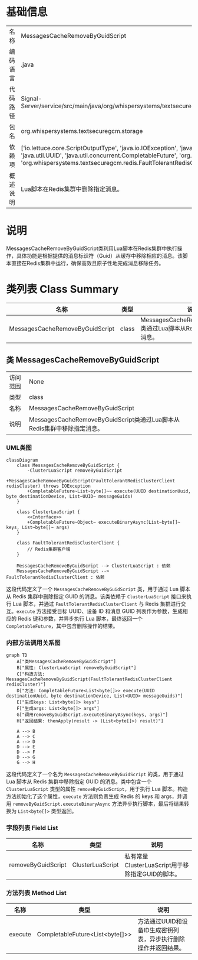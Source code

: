 # 基础信息

|      |      |
|------|------|
| 名称 | MessagesCacheRemoveByGuidScript |
| 编码语言 | .java |
| 代码路径 | Signal-Server/service/src/main/java/org/whispersystems/textsecuregcm/storage/MessagesCacheRemoveByGuidScript.java |
| 包名 | org.whispersystems.textsecuregcm.storage |
| 依赖项 | ['io.lettuce.core.ScriptOutputType', 'java.io.IOException', 'java.nio.charset.StandardCharsets', 'java.util.List', 'java.util.UUID', 'java.util.concurrent.CompletableFuture', 'org.whispersystems.textsecuregcm.redis.ClusterLuaScript', 'org.whispersystems.textsecuregcm.redis.FaultTolerantRedisClusterClient'] |
| 概述说明 | Lua脚本在Redis集群中删除指定消息。 |

# 说明

MessagesCacheRemoveByGuidScript类利用Lua脚本在Redis集群中执行操作，具体功能是根据提供的消息标识符（Guid）从缓存中移除相应的消息。该脚本直接在Redis集群中运行，确保高效且原子性地完成消息移除任务。

# 类列表 Class Summary

| 名称   | 类型  | 说明 |
|-------|------|-------------|
| MessagesCacheRemoveByGuidScript | class | MessagesCacheRemoveByGuidScript类通过Lua脚本从Redis集群中移除指定消息。 |



## 类 MessagesCacheRemoveByGuidScript

|      |      |
|------|------|
| 访问范围 | None |
| 类型 | class |
| 名称 | MessagesCacheRemoveByGuidScript |
| 说明 | MessagesCacheRemoveByGuidScript类通过Lua脚本从Redis集群中移除指定消息。 |


### UML类图

```mermaid
classDiagram
    class MessagesCacheRemoveByGuidScript {
        -ClusterLuaScript removeByGuidScript
        +MessagesCacheRemoveByGuidScript(FaultTolerantRedisClusterClient redisCluster) throws IOException
        +CompletableFuture~List~byte[]~~ execute(UUID destinationUuid, byte destinationDevice, List~UUID~ messageGuids)
    }

    class ClusterLuaScript {
        <<Interface>>
        +CompletableFuture~Object~ executeBinaryAsync(List~byte[]~ keys, List~byte[]~ args)
    }

    class FaultTolerantRedisClusterClient {
        // Redis集群客户端
    }

    MessagesCacheRemoveByGuidScript --> ClusterLuaScript : 依赖
    MessagesCacheRemoveByGuidScript --> FaultTolerantRedisClusterClient : 依赖
```

这段代码定义了一个 `MessagesCacheRemoveByGuidScript` 类，用于通过 Lua 脚本从 Redis 集群中删除指定 GUID 的消息。该类依赖于 `ClusterLuaScript` 接口来执行 Lua 脚本，并通过 `FaultTolerantRedisClusterClient` 与 Redis 集群进行交互。`execute` 方法接受目标 UUID、设备 ID 和消息 GUID 列表作为参数，生成相应的 Redis 键和参数，并异步执行 Lua 脚本，最终返回一个 `CompletableFuture`，其中包含删除操作的结果。


### 内部方法调用关系图

```mermaid
graph TD
    A["类MessagesCacheRemoveByGuidScript"]
    B["属性: ClusterLuaScript removeByGuidScript"]
    C["构造方法: MessagesCacheRemoveByGuidScript(FaultTolerantRedisClusterClient redisCluster)"]
    D["方法: CompletableFuture<List<byte[]>> execute(UUID destinationUuid, byte destinationDevice, List<UUID> messageGuids)"]
    E["生成keys: List<byte[]> keys"]
    F["生成args: List<byte[]> args"]
    G["调用removeByGuidScript.executeBinaryAsync(keys, args)"]
    H["返回结果: thenApply(result -> (List<byte[]>) result)"]

    A --> B
    A --> C
    A --> D
    D --> E
    D --> F
    D --> G
    G --> H
```

这段代码定义了一个名为 `MessagesCacheRemoveByGuidScript` 的类，用于通过 Lua 脚本从 Redis 集群中移除指定 GUID 的消息。类中包含一个 `ClusterLuaScript` 类型的属性 `removeByGuidScript`，用于执行 Lua 脚本。构造方法初始化了这个属性，`execute` 方法则负责生成 Redis 的 keys 和 args，并调用 `removeByGuidScript.executeBinaryAsync` 方法异步执行脚本，最后将结果转换为 `List<byte[]>` 类型返回。

### 字段列表 Field List

| 名称  | 类型  | 说明 |
|-------|-------|------|
| removeByGuidScript | ClusterLuaScript | 私有常量ClusterLuaScript用于移除指定GUID的脚本。 |

### 方法列表 Method List

| 名称  | 类型  | 说明 |
|-------|-------|------|
| execute | CompletableFuture<List<byte[]>> | 方法通过UUID和设备ID生成密钥列表，异步执行删除操作并返回结果。 |




